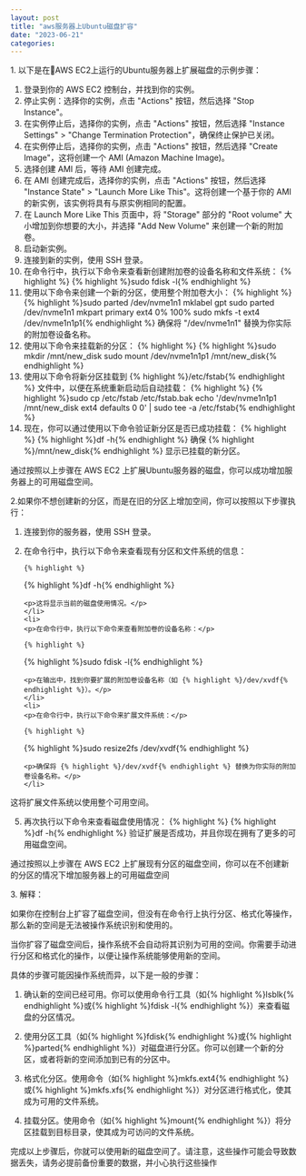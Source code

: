 ```yaml
---
layout: post
title: "aws服务器上Ubuntu磁盘扩容"
date: "2023-06-21"
categories: 
---
```

<p>1. 以下是在AWS EC2上运行的Ubuntu服务器上扩展磁盘的示例步骤：</p>

<ol>
	<li>登录到你的 AWS EC2 控制台，并找到你的实例。</li>
	<li>停止实例：选择你的实例，点击 &quot;Actions&quot; 按钮，然后选择 &quot;Stop Instance&quot;。</li>
	<li>在实例停止后，选择你的实例，点击 &quot;Actions&quot; 按钮，然后选择 &quot;Instance Settings&quot; &gt; &quot;Change Termination Protection&quot;，确保终止保护已关闭。</li>
	<li>在实例停止后，选择你的实例，点击 &quot;Actions&quot; 按钮，然后选择 &quot;Create Image&quot;，这将创建一个 AMI (Amazon Machine Image)。</li>
	<li>选择创建 AMI 后，等待 AMI 创建完成。</li>
	<li>在 AMI 创建完成后，选择你的实例，点击 &quot;Actions&quot; 按钮，然后选择 &quot;Instance State&quot; &gt; &quot;Launch More Like This&quot;。这将创建一个基于你的 AMI 的新实例，该实例将具有与原实例相同的配置。</li>
	<li>在 Launch More Like This 页面中，将 &quot;Storage&quot; 部分的 &quot;Root volume&quot; 大小增加到你想要的大小，并选择 &quot;Add New Volume&quot; 来创建一个新的附加卷。</li>
	<li>启动新实例。</li>
	<li>连接到新的实例，使用 SSH 登录。</li>
	<li>在命令行中，执行以下命令来查看新创建附加卷的设备名称和文件系统：
	{% highlight %}
{% highlight %}sudo fdisk -l{% endhighlight %}
	</li>
	<li>使用以下命令来创建一个新的分区，使用整个附加卷大小：
	{% highlight %}
{% highlight %}sudo parted /dev/nvme1n1 mklabel gpt
sudo parted /dev/nvme1n1 mkpart primary ext4 0% 100%
sudo mkfs -t ext4 /dev/nvme1n1p1{% endhighlight %}
	确保将 &quot;/dev/nvme1n1&quot; 替换为你实际的附加卷设备名称。</li>
	<li>使用以下命令来挂载新的分区：
	{% highlight %}
{% highlight %}sudo mkdir /mnt/new_disk
sudo mount /dev/nvme1n1p1 /mnt/new_disk{% endhighlight %}
	</li>
	<li>使用以下命令将新分区挂载到 {% highlight %}/etc/fstab{% endhighlight %} 文件中，以便在系统重新启动后自动挂载：
	{% highlight %}
{% highlight %}sudo cp /etc/fstab /etc/fstab.bak
echo &#39;/dev/nvme1n1p1 /mnt/new_disk ext4 defaults 0 0&#39; | sudo tee -a /etc/fstab{% endhighlight %}
	</li>
	<li>现在，你可以通过使用以下命令验证新分区是否已成功挂载：
	{% highlight %}
{% highlight %}df -h{% endhighlight %}
	确保 {% highlight %}/mnt/new_disk{% endhighlight %} 显示已挂载的新分区。</li>
</ol>

<p>通过按照以上步骤在 AWS EC2 上扩展Ubuntu服务器的磁盘，你可以成功增加服务器上的可用磁盘空间。</p>

<p>2.如果你不想创建新的分区，而是在旧的分区上增加空间，你可以按照以下步骤执行：</p>

<ol>
	<li>
	<p>连接到你的服务器，使用 SSH 登录。</p>
	</li>
	<li>
	<p>在命令行中，执行以下命令来查看现有分区和文件系统的信息：</p>

	{% highlight %}
{% highlight %}df -h{% endhighlight %}

	<p>这将显示当前的磁盘使用情况。</p>
	</li>
	<li>
	<p>在命令行中，执行以下命令来查看附加卷的设备名称：</p>

	{% highlight %}
{% highlight %}sudo fdisk -l{% endhighlight %}

	<p>在输出中，找到你要扩展的附加卷设备名称（如 {% highlight %}/dev/xvdf{% endhighlight %}）。</p>
	</li>
	<li>
	<p>在命令行中，执行以下命令来扩展文件系统：</p>

	{% highlight %}
{% highlight %}sudo resize2fs /dev/xvdf{% endhighlight %}

	<p>确保将 {% highlight %}/dev/xvdf{% endhighlight %} 替换为你实际的附加卷设备名称。</p>
	</li>
</ol>

<p>这将扩展文件系统以使用整个可用空间。</p>

<ol start="5">
	<li>再次执行以下命令来查看磁盘使用情况：
	{% highlight %}
{% highlight %}df -h{% endhighlight %}
	验证扩展是否成功，并且你现在拥有了更多的可用磁盘空间。</li>
</ol>

<p>通过按照以上步骤在 AWS EC2 上扩展现有分区的磁盘空间，你可以在不创建新的分区的情况下增加服务器上的可用磁盘空间</p>

<p>3. 解释：</p>

<p>如果你在控制台上扩容了磁盘空间，但没有在命令行上执行分区、格式化等操作，那么新的空间是无法被操作系统识别和使用的。</p>

<p>当你扩容了磁盘空间后，操作系统不会自动将其识别为可用的空间。你需要手动进行分区和格式化的操作，以便让操作系统能够使用新的空间。</p>

<p>具体的步骤可能因操作系统而异，以下是一般的步骤：</p>

<ol>
	<li>
	<p>确认新的空间已经可用。你可以使用命令行工具（如{% highlight %}lsblk{% endhighlight %}或{% highlight %}fdisk -l{% endhighlight %}）来查看磁盘的分区情况。</p>
	</li>
	<li>
	<p>使用分区工具（如{% highlight %}fdisk{% endhighlight %}或{% highlight %}parted{% endhighlight %}）对磁盘进行分区。你可以创建一个新的分区，或者将新的空间添加到已有的分区中。</p>
	</li>
	<li>
	<p>格式化分区。使用命令（如{% highlight %}mkfs.ext4{% endhighlight %}或{% highlight %}mkfs.xfs{% endhighlight %}）对分区进行格式化，使其成为可用的文件系统。</p>
	</li>
	<li>
	<p>挂载分区。使用命令（如{% highlight %}mount{% endhighlight %}）将分区挂载到目标目录，使其成为可访问的文件系统。</p>
	</li>
</ol>

<p>完成以上步骤后，你就可以使用新的磁盘空间了。请注意，这些操作可能会导致数据丢失，请务必提前备份重要的数据，并小心执行这些操作</p>

